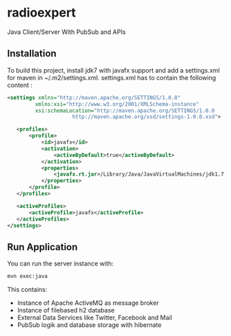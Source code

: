 radioexpert
===========

Java Client/Server With PubSub and APIs

Installation
------------
To build this project, install jdk7 with javafx support and add a settings.xml for maven in ~/.m2/settings.xml. settings.xml has to contain the following content :


```xml
<settings xmlns="http://maven.apache.org/SETTINGS/1.0.0"
         xmlns:xsi="http://www.w3.org/2001/XMLSchema-instance"
         xsi:schemaLocation="http://maven.apache.org/SETTINGS/1.0.0
                     http://maven.apache.org/xsd/settings-1.0.0.xsd">

   <profiles>
       <profile>
           <id>javafx</id>
           <activation>
               <activeByDefault>true</activeByDefault>
           </activation>
           <properties>
               <javafx.rt.jar>/Library/Java/JavaVirtualMachines/jdk1.7.0_09.jdk/Contents/Home/jre/lib/jfxrt.jar</javafx.rt.jar>
           </properties>
       </profile>
   </profiles>

   <activeProfiles>
       <activeProfile>javafx</activeProfile>
   </activeProfiles>
</settings>
```

Run Application
---------------
You can run the server instance with:
```sh
mvn exec:java
```
This contains:

* Instance of Apache ActiveMQ as message broker
* Instance of filebased h2 database
* External Data Services like Twitter, Facebook and Mail
* PubSub logik and database storage with hibernate

